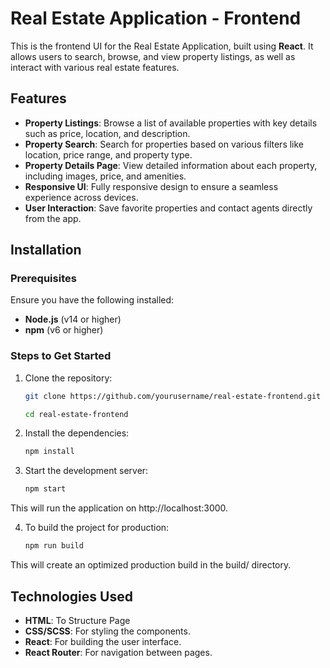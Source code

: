 # Real Estate Application - Frontend

This is the frontend UI for the Real Estate Application, built using **React**. It allows users to search, browse, and view property listings, as well as interact with various real estate features.

## Features

- **Property Listings**: Browse a list of available properties with key details such as price, location, and description.
- **Property Search**: Search for properties based on various filters like location, price range, and property type.
- **Property Details Page**: View detailed information about each property, including images, price, and amenities.
- **Responsive UI**: Fully responsive design to ensure a seamless experience across devices.
- **User Interaction**: Save favorite properties and contact agents directly from the app.

## Installation

### Prerequisites

Ensure you have the following installed:

- **Node.js** (v14 or higher)
- **npm** (v6 or higher)

### Steps to Get Started

1. Clone the repository:
   ```bash
   git clone https://github.com/yourusername/real-estate-frontend.git
   
   cd real-estate-frontend

2. Install the dependencies:
    ```bash
    npm install

3. Start the development server:
    ```bash
    npm start
    
This will run the application on http://localhost:3000.

4. To build the project for production:
    ```bash
    npm run build
    
This will create an optimized production build in the build/ directory.

## Technologies Used

- **HTML**: To Structure Page
- **CSS/SCSS**: For styling the components.
- **React**: For building the user interface.
- **React Router**: For navigation between pages.
